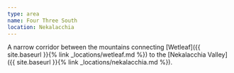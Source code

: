 ```yaml
---
type: area
name: Four Three South
location: Nekalacchia
---
```


A narrow corridor between the mountains connecting [Wetleaf]({{ site.baseurl }}{% link _locations/wetleaf.md %}) to the [Nekalacchia Valley]({{ site.baseurl }}{% link _locations/nekalacchia.md %}).
